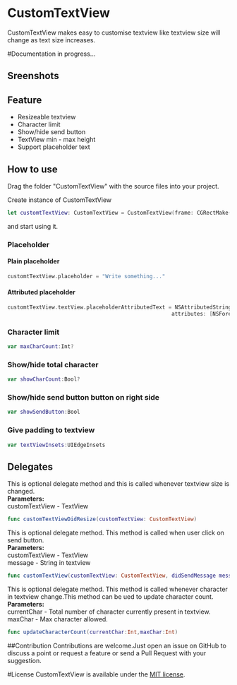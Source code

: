 # CustomTextView

CustomTextView makes easy to customise textview like textview size will change as text size increases.

#Documentation in progress...

## Sreenshots

## Feature
* Resizeable textview
* Character limit
* Show/hide send button
* TextView min - max height
* Support placeholder text

## How to use
Drag the folder "CustomTextView" with the source files into your project.

Create instance of CustomTextView
```swift
let customtTextView: CustomTextView = CustomTextView(frame: CGRectMake(0,80,320,40))
```
and start using it.
### Placeholder
#### Plain placeholder
```swift
customtTextView.placeholder = "Write something..."
```
#### Attributed placeholder
```swift
customtTextView.textView.placeholderAttributedText = NSAttributedString(string: "Write something...", 
                                                    attributes: [NSForegroundColorAttributeName: UIColor(white: 0.8, alpha: 1)])
```
### Character limit
```swift
var maxCharCount:Int?
```
### Show/hide total character
```swift
var showCharCount:Bool?
```
### Show/hide send button button on right side
```swift
var showSendButton:Bool
```
### Give padding to textview
```swift
var textViewInsets:UIEdgeInsets
```

## Delegates
This is optional delegate method and this is called whenever textview size is changed.<br>
**Parameters:**<br>
customTextView - TextView
```swift
func customTextViewDidResize(customTextView: CustomTextView)
```
This is optional delegate method. This method is called when user click on send button.<br>
**Parameters:**<br>
customTextView - TextView<br>
message - String in textview
```swift
func customTextView(customTextView: CustomTextView, didSendMessage message: String)
```
This is optional delegate method. This method is called whenever character in textview change.This method can be ued to update character count.<br>
**Parameters:**<br>
currentChar - Total number of character currently present in textview.<br>
maxChar - Max character allowed.
```swift
func updateCharacterCount(currentChar:Int,maxChar:Int)
```

##Contribution
Contributions are welcome.Just open an issue on GitHub to discuss a point or request a feature or send a Pull Request with your suggestion.

#License
CustomTextView is available under the [MIT license](https://github.com/sunilsharma08/CustomTextView/blob/master/LICENSE.md).
